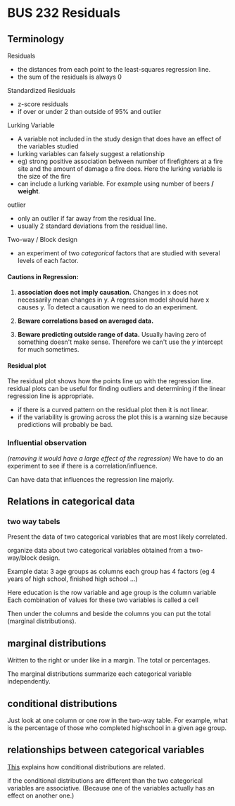 # BUS 232 Residuals

## Terminology

Residuals
- the distances from each point to the least-squares regression line.
- the sum of the residuals is always 0

Standardized Residuals
- z-score residuals
- if over or under 2 than outside of 95% and outlier

Lurking Variable
- A variable not included in the study design that does have an effect of the variables studied
- lurking variables can falsely suggest a relationship
- eg) strong positive association between number of firefighters at a fire site and the amount of damage a fire does.
Here the lurking variable is the size of the fire
- can include a lurking variable. For example using number of beers **/ weight**.

outlier
- only an outlier if far away from the residual line.
- usually 2 standard deviations from the residual line.

Two-way / Block design
- an experiment of two *categorical* factors that are studied with several levels of each factor.


#### Cautions in Regression:

1. **association does not imply causation.**
Changes in x does not necessarily mean changes in y.
A regression model should have x causes y.
To detect a causation we need to do an experiment.

2. **Beware correlations based on averaged data.**

3. **Beware predicting outside range of data.**
Usually having zero of something doesn't make sense. Therefore we can't use the *y* intercept for much sometimes.

#### Residual plot
The residual plot shows how the points line up with the regression line.
residual plots can be useful for finding outliers and determining if the linear regression line is appropriate.

- if there is a curved pattern on the residual plot then it is not linear.
- if the variability is growing across the plot this is a warning size because predictions will probably be bad.

### Influential observation
*(removing it would have a large effect of the regression)*
We have to do an experiment to see if there is a correlation/influence.

Can have data that influences the regression line majorly.

## Relations in categorical data

### two way tabels
Present the data of two categorical variables that are most likely correlated.

organize data about two categorical variables obtained from a two-way/block design.

Example data:
3 age groups as columns
each group has 4 factors (eg 4 years of high school, finished high school ...)

Here education is the row variable and age group is the column variable
Each combination of values for these two variables is called a cell

Then under the columns and beside the columns you can put the total (marginal distributions).


## marginal distributions
Written to the right or under like in a margin.
The total or percentages.

The marginal distributions summarize each categorical variable independently.


## conditional distributions

Just look at one column or one row in the two-way table.
For example, what is the percentage of those who completed highschool in a given age group.


## relationships between categorical variables
[This](https://youtu.be/ULkLzSJZOFE?t=1044) explains how conditional distributions are related.

if the conditional distributions are different than the two categorical variables are associative. (Because one of the variables actually has an effect on another one.)
